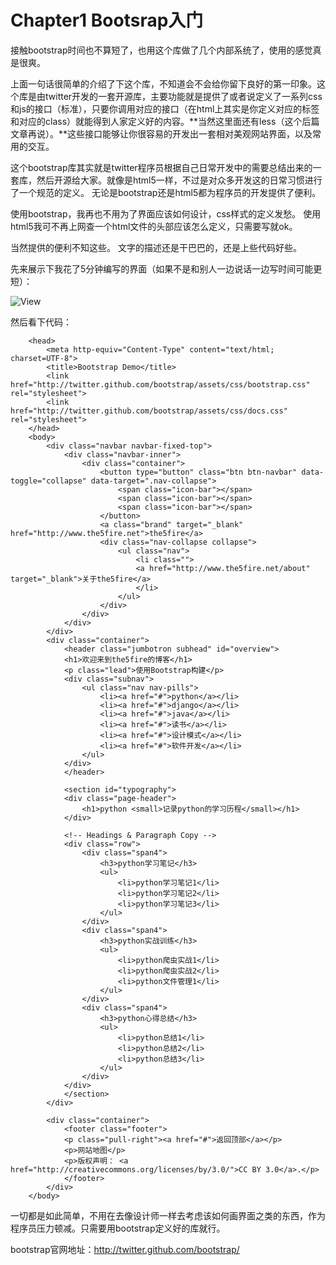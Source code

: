# Chapter1 Bootsrap入门

接触bootstrap时间也不算短了，也用这个库做了几个内部系统了，使用的感觉真是很爽。

上面一句话很简单的介绍了下这个库，不知道会不会给你留下良好的第一印象。这个库是由twitter开发的一套开源库，主要功能就是提供了或者说定义了一系列css和js的接口（标准），只要你调用对应的接口（在html上其实是你定义对应的标签和对应的class）就能得到人家定义好的内容。**当然这里面还有less（这个后篇文章再说）。**这些接口能够让你很容易的开发出一套相对美观网站界面，以及常用的交互。

这个bootstrap库其实就是twitter程序员根据自己日常开发中的需要总结出来的一套库，然后开源给大家。就像是html5一样，不过是对众多开发这的日常习惯进行了一个规范的定义。
无论是bootstrap还是html5都为程序员的开发提供了便利。

使用bootstrap，我再也不用为了界面应该如何设计，css样式的定义发愁。
使用html5我可不再上网查一个html文件的头部应该怎么定义，只需要写<!DOCTYPE html>就ok。

当然提供的便利不知这些。
文字的描述还是干巴巴的，还是上些代码好些。

先来展示下我花了5分钟编写的界面（如果不是和别人一边说话一边写时间可能更短）：

![View](http://www.the5fire.net/wp-content/uploads/2012/06/the5firebootstrap-300x168.png)

然后看下代码：

```
    <head>
        <meta http-equiv="Content-Type" content="text/html; charset=UTF-8">
        <title>Bootstrap Demo</title>
        <link href="http://twitter.github.com/bootstrap/assets/css/bootstrap.css" rel="stylesheet">
        <link href="http://twitter.github.com/bootstrap/assets/css/docs.css" rel="stylesheet">
    </head>
    <body>
        <div class="navbar navbar-fixed-top">
            <div class="navbar-inner">
                <div class="container">
                    <button type="button" class="btn btn-navbar" data-toggle="collapse" data-target=".nav-collapse">
                        <span class="icon-bar"></span>
                        <span class="icon-bar"></span>
                        <span class="icon-bar"></span>
                    </button>
                    <a class="brand" target="_blank" href="http://www.the5fire.net">the5fire</a>
                    <div class="nav-collapse collapse">
                        <ul class="nav">
                            <li class="">
                            <a href="http://www.the5fire.net/about" target="_blank">关于the5fire</a>
                            </li>
                        </ul>
                    </div>
                </div>
            </div>
        </div>
        <div class="container">
            <header class="jumbotron subhead" id="overview">
            <h1>欢迎来到the5fire的博客</h1>
            <p class="lead">使用Bootstrap构建</p>
            <div class="subnav">
                <ul class="nav nav-pills">
                    <li><a href="#">python</a></li>
                    <li><a href="#">django</a></li>
                    <li><a href="#">java</a></li>
                    <li><a href="#">读书</a></li>
                    <li><a href="#">设计模式</a></li>
                    <li><a href="#">软件开发</a></li>
                </ul>
            </div>
            </header>

            <section id="typography">
            <div class="page-header">
                <h1>python <small>记录python的学习历程</small></h1>
            </div>

            <!-- Headings & Paragraph Copy -->
            <div class="row">
                <div class="span4">
                    <h3>python学习笔记</h3>
                    <ul>
                        <li>python学习笔记1</li>
                        <li>python学习笔记2</li>
                        <li>python学习笔记3</li>
                    </ul>
                </div>
                <div class="span4">
                    <h3>python实战训练</h3>
                    <ul>
                        <li>python爬虫实战1</li>
                        <li>python爬虫实战2</li>
                        <li>python文件管理1</li>
                    </ul>
                </div>
                <div class="span4">
                    <h3>python心得总结</h3>
                    <ul>
                        <li>python总结1</li>
                        <li>python总结2</li>
                        <li>python总结3</li>
                    </ul>
                </div>
            </div>
            </section>
        </div>

        <div class="container">
            <footer class="footer">
            <p class="pull-right"><a href="#">返回顶部</a></p>
            <p>网站地图</p>
            <p>版权声明： <a href="http://creativecommons.org/licenses/by/3.0/">CC BY 3.0</a>.</p>
            </footer>
        </div>
    </body>

```

一切都是如此简单，不用在去像设计师一样去考虑该如何画界面之类的东西，作为程序员压力顿减。只需要用bootstrap定义好的库就行。

bootstrap官网地址：http://twitter.github.com/bootstrap/
